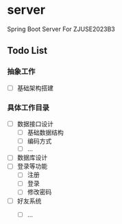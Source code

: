 # server
Spring Boot Server For ZJUSE2023B3

## Todo List
### 抽象工作
- [ ] 基础架构搭建

### 具体工作目录
- [ ] 数据接口设计
  - [ ] 基础数据结构
  - [ ] 编码方式
  - [ ] ...
- [ ] 数据库设计
- [ ] 登录等功能
  - [ ] 注册
  - [ ] 登录
  - [ ] 修改密码
- [ ] 好友系统
  - [ ] ...

